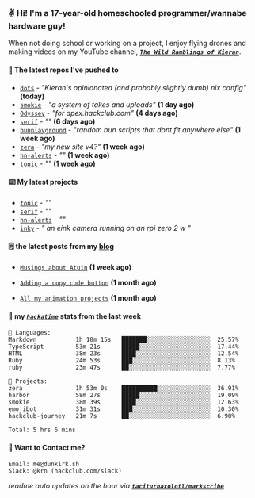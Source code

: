 ### ✌️ Hi! I'm a 17-year-old homeschooled programmer/wannabe hardware guy!

When not doing school or working on a project, I enjoy flying drones and making videos on my YouTube channel, [**_`The Wild Ramblings of Kieran`_**](https://youtube.com/@kieran.rambles).

#### 👷 The latest repos I've pushed to

- [`dots`](https://github.com/taciturnaxolotl/dots) - _"Kieran's opinionated (and probably slightly dumb) nix config"_ **(today)**
- [`smokie`](https://github.com/taciturnaxolotl/smokie) - _"a system of takes and uploads"_ **(1 day ago)**
- [`Odyssey`](https://github.com/MeghanaM4/Odyssey) - _"for apex.hackclub.com"_ **(4 days ago)**
- [`serif`](https://github.com/taciturnaxolotl/serif) - _""_ **(6 days ago)**
- [`bunplayground`](https://github.com/taciturnaxolotl/bunplayground) - _"random bun scripts that dont fit anywhere else"_ **(1 week ago)**
- [`zera`](https://github.com/taciturnaxolotl/zera) - _"my new site v4?"_ **(1 week ago)**
- [`hn-alerts`](https://github.com/taciturnaxolotl/hn-alerts) - _""_ **(1 week ago)**
- [`tonic`](https://github.com/taciturnaxolotl/tonic) - _""_ **(1 week ago)**

#### ⌨️ My latest projects

- [`tonic`](https://github.com/taciturnaxolotl/tonic) - _""_
- [`serif`](https://github.com/taciturnaxolotl/serif) - _""_
- [`hn-alerts`](https://github.com/taciturnaxolotl/hn-alerts) - _""_
- [`inky`](https://github.com/taciturnaxolotl/inky) - _" an eink camera running on an rpi zero 2 w "_

#### 🗒️ the latest posts from my [blog](https://dunkirk.sh)

- [`Musings about Atuin`](https://dunkirk.sh/blog/atuin/) **(1 week ago)**

- [`Adding a copy code button`](https://dunkirk.sh/blog/adding-a-copy-button/) **(1 month ago)**

- [`All my animation projects`](https://dunkirk.sh/blog/my-animations/) **(1 month ago)**



#### 📡 my [_`hackatime`_](https://waka.hackclub.com) stats from the last week

```text
💾 Languages:
Markdown           1h 18m 15s   ███████░░░░░░░░░░░░░░░░░░  25.57%
TypeScript         53m 21s      █████░░░░░░░░░░░░░░░░░░░░  17.44%
HTML               38m 23s      ████░░░░░░░░░░░░░░░░░░░░░  12.54%
Ruby               24m 53s      ███░░░░░░░░░░░░░░░░░░░░░░  8.13%
ruby               23m 47s      ██░░░░░░░░░░░░░░░░░░░░░░░  7.77%

💼 Projects:
zera               1h 53m 0s    ██████████░░░░░░░░░░░░░░░  36.91%
harbor             58m 27s      █████░░░░░░░░░░░░░░░░░░░░  19.09%
smokie             38m 39s      ████░░░░░░░░░░░░░░░░░░░░░  12.63%
emojibot           31m 31s      ███░░░░░░░░░░░░░░░░░░░░░░  10.30%
hackclub-journey   21m 7s       ██░░░░░░░░░░░░░░░░░░░░░░░  6.90%

Total: 5 hrs 6 mins
```

#### 📮 Want to Contact me?

```text
Email: me@dunkirk.sh
Slack: @krn (hackclub.com/slack)
```

_readme auto updates on the hour via [**`taciturnaxolotl/markscribe`**](https://github.com/taciturnaxolotl/markscribe)_
